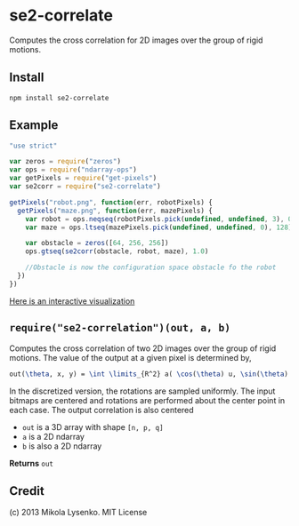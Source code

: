 se2-correlate
=============
Computes the cross correlation for 2D images over the group of rigid motions.

## Install

    npm install se2-correlate

## Example

```javascript
"use strict"

var zeros = require("zeros")
var ops = require("ndarray-ops")
var getPixels = require("get-pixels")
var se2corr = require("se2-correlate")

getPixels("robot.png", function(err, robotPixels) {
  getPixels("maze.png", function(err, mazePixels) {
    var robot = ops.neqseq(robotPixels.pick(undefined, undefined, 3), 0)
    var maze = ops.ltseq(mazePixels.pick(undefined, undefined, 0), 128)

    var obstacle = zeros([64, 256, 256])
    ops.gtseq(se2corr(obstacle, robot, maze), 1.0)

    //Obstacle is now the configuration space obstacle fo the robot
  })
})
```

[Here is an interactive visualization](https://mikolalysenko.github.io/se2-correlate)


## `require("se2-correlation")(out, a, b)`
Computes the cross correlation of two 2D images over the group of rigid motions.  The value of the output at a given pixel is determined by,

```latex
out(\theta, x, y) = \int \limits_{R^2} a( \cos(\theta) u, \sin(\theta) v) b(u, v) d u \: dv
```

In the discretized version, the rotations are sampled uniformly.  The input bitmaps are centered and rotations are performed about the center point in each case.  The output correlation is also centered

* `out` is a 3D array with shape `[n, p, q]`
* `a` is a 2D ndarray
* `b` is also a 2D ndarray

**Returns** `out`

## Credit
(c) 2013 Mikola Lysenko. MIT License
